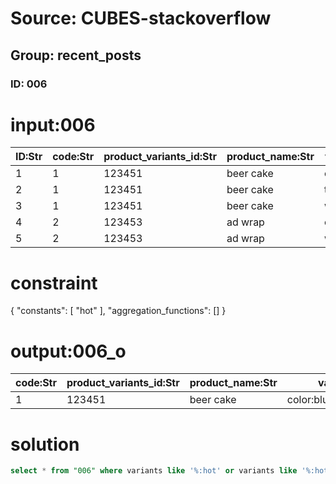 # Source: CUBES-stackoverflow
## Group: recent_posts
### ID: 006

# input:006

| ID:Str | code:Str | product_variants_id:Str | product_name:Str | variants:Str | variants_value:Str |
|---|---|---|---|---|---|
| 1 | 1 | 123451 | beer cake | color | blue |
| 2 | 1 | 123451 | beer cake | temperature | hot |
| 3 | 1 | 123451 | beer cake | weight | 0.5 |
| 4 | 2 | 123453 | ad wrap | color | green |
| 5 | 2 | 123453 | ad wrap | weight | 1 |

# constraint

{
  "constants": [
    "hot"
  ],
  "aggregation_functions": []
}

# output:006_o

| code:Str | product_variants_id:Str | product_name:Str | variants_and_values:Str |
|---|---|---|---|
| 1 | 123451 | beer cake | color:blue,temperature:hot,weight:0.5 |

# solution

```sql
select * from "006" where variants like '%:hot' or variants like '%:hot,%'

```
